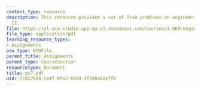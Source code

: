 ```yaml
---
content_type: resource
description: This resource provides a set of five problems on engineering mechanics
  II.
file: https://ol-ocw-studio-app-qa.s3.amazonaws.com/courses/1-060-engineering-mechanics-ii-spring-2006/1c0276505e4fbfa260693f200482e7f8_ps7.pdf
file_type: application/pdf
learning_resource_types:
- Assignments
ocw_type: OCWFile
parent_title: Assignments
parent_type: CourseSection
resourcetype: Document
title: ps7.pdf
uid: 1c027650-5e4f-bfa2-6069-3f200482e7f8
---
```

